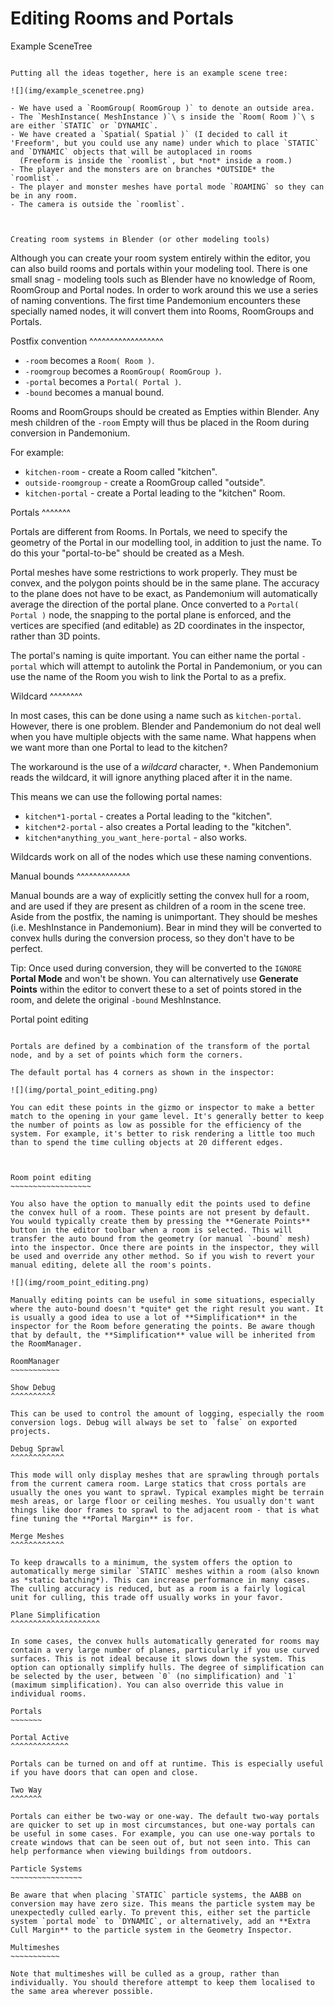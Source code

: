 Editing Rooms and Portals
=========================

Example SceneTree
~~~~~~~~~~~~~~~~~

Putting all the ideas together, here is an example scene tree:

![](img/example_scenetree.png)

- We have used a `RoomGroup( RoomGroup )` to denote an outside area.
- The `MeshInstance( MeshInstance )`\ s inside the `Room( Room )`\ s are either `STATIC` or `DYNAMIC`.
- We have created a `Spatial( Spatial )` (I decided to call it 'Freeform', but you could use any name) under which to place `STATIC` and `DYNAMIC` objects that will be autoplaced in rooms
  (Freeform is inside the `roomlist`, but *not* inside a room.)
- The player and the monsters are on branches *OUTSIDE* the `roomlist`.
- The player and monster meshes have portal mode `ROAMING` so they can be in any room.
- The camera is outside the `roomlist`.



Creating room systems in Blender (or other modeling tools)
~~~~~~~~~~~~~~~~~~~~~~~~~~~~~~~~~~~~~~~~~~~~~~~~~~~~~~~~~~

Although you can create your room system entirely within the editor, you can also build rooms and portals within your modeling tool. There is one small snag - modeling tools such as Blender have no knowledge of Room, RoomGroup and Portal nodes. In order to work around this we use a series of naming conventions. The first time Pandemonium encounters these specially named nodes, it will convert them into Rooms, RoomGroups and Portals.

Postfix convention
^^^^^^^^^^^^^^^^^^

- `-room` becomes a `Room( Room )`.
- `-roomgroup` becomes a `RoomGroup( RoomGroup )`.
- `-portal` becomes a `Portal( Portal )`.
- `-bound` becomes a manual bound.

Rooms and RoomGroups should be created as Empties within Blender. Any mesh children of the `-room` Empty will thus be placed in the Room during conversion in Pandemonium.

For example:

- `kitchen-room` - create a Room called "kitchen".
- `outside-roomgroup` - create a RoomGroup called "outside".
- `kitchen-portal` - create a Portal leading to the "kitchen" Room.

Portals
^^^^^^^

Portals are different from Rooms. In Portals, we need to specify the geometry of the Portal in our modelling tool, in addition to just the name. To do this your "portal-to-be" should be created as a Mesh.

Portal meshes have some restrictions to work properly. They must be convex, and the polygon points should be in the same plane. The accuracy to the plane does not have to be exact, as Pandemonium will automatically average the direction of the portal plane. Once converted to a `Portal( Portal )` node, the snapping to the portal plane is enforced, and the vertices are specified (and editable) as 2D coordinates in the inspector, rather than 3D points.

The portal's naming is quite important. You can either name the portal `-portal` which will attempt to autolink the Portal in Pandemonium, or you can use the name of the Room you wish to link the Portal to as a prefix.

Wildcard
^^^^^^^^

In most cases, this can be done using a name such as `kitchen-portal`. However, there is one problem. Blender and Pandemonium do not deal well when you have multiple objects with the same name. What happens when we want more than one Portal to lead to the kitchen?

The workaround is the use of a *wildcard* character, `*`. When Pandemonium reads the wildcard, it will ignore anything placed after it in the name.

This means we can use the following portal names:

- `kitchen*1-portal` - creates a Portal leading to the "kitchen".
- `kitchen*2-portal` - also creates a Portal leading to the "kitchen".
- `kitchen*anything_you_want_here-portal` - also works.

Wildcards work on all of the nodes which use these naming conventions.

Manual bounds
^^^^^^^^^^^^^

Manual bounds are a way of explicitly setting the convex hull for a room, and are used if they are present as children of a room in the scene tree. Aside from the postfix, the naming is unimportant. They should be meshes (i.e. MeshInstance in Pandemonium). Bear in mind they will be converted to convex hulls during the conversion process, so they don't have to be perfect.

Tip:
 Once used during conversion, they will be converted to the `IGNORE` **Portal Mode** and won't be shown. You can alternatively use **Generate Points** within the editor to convert these to a set of points stored in the room, and delete the original `-bound` MeshInstance.

Portal point editing
~~~~~~~~~~~~~~~~~~~~

Portals are defined by a combination of the transform of the portal node, and by a set of points which form the corners.

The default portal has 4 corners as shown in the inspector:

![](img/portal_point_editing.png)

You can edit these points in the gizmo or inspector to make a better match to the opening in your game level. It's generally better to keep the number of points as low as possible for the efficiency of the system. For example, it's better to risk rendering a little too much than to spend the time culling objects at 20 different edges.



Room point editing
~~~~~~~~~~~~~~~~~~

You also have the option to manually edit the points used to define the convex hull of a room. These points are not present by default. You would typically create them by pressing the **Generate Points** button in the editor toolbar when a room is selected. This will transfer the auto bound from the geometry (or manual `-bound` mesh) into the inspector. Once there are points in the inspector, they will be used and override any other method. So if you wish to revert your manual editing, delete all the room's points.

![](img/room_point_editing.png)

Manually editing points can be useful in some situations, especially where the auto-bound doesn't *quite* get the right result you want. It is usually a good idea to use a lot of **Simplification** in the inspector for the Room before generating the points. Be aware though that by default, the **Simplification** value will be inherited from the RoomManager.

RoomManager
~~~~~~~~~~~

Show Debug
^^^^^^^^^^

This can be used to control the amount of logging, especially the room conversion logs. Debug will always be set to `false` on exported projects.

Debug Sprawl
^^^^^^^^^^^^

This mode will only display meshes that are sprawling through portals from the current camera room. Large statics that cross portals are usually the ones you want to sprawl. Typical examples might be terrain mesh areas, or large floor or ceiling meshes. You usually don't want things like door frames to sprawl to the adjacent room - that is what fine tuning the **Portal Margin** is for.

Merge Meshes
^^^^^^^^^^^^

To keep drawcalls to a minimum, the system offers the option to automatically merge similar `STATIC` meshes within a room (also known as *static batching*). This can increase performance in many cases. The culling accuracy is reduced, but as a room is a fairly logical unit for culling, this trade off usually works in your favor.

Plane Simplification
^^^^^^^^^^^^^^^^^^^^

In some cases, the convex hulls automatically generated for rooms may contain a very large number of planes, particularly if you use curved surfaces. This is not ideal because it slows down the system. This option can optionally simplify hulls. The degree of simplification can be selected by the user, between `0` (no simplification) and `1` (maximum simplification). You can also override this value in individual rooms.

Portals
~~~~~~~

Portal Active
^^^^^^^^^^^^^

Portals can be turned on and off at runtime. This is especially useful if you have doors that can open and close.

Two Way
^^^^^^^

Portals can either be two-way or one-way. The default two-way portals are quicker to set up in most circumstances, but one-way portals can be useful in some cases. For example, you can use one-way portals to create windows that can be seen out of, but not seen into. This can help performance when viewing buildings from outdoors.

Particle Systems
~~~~~~~~~~~~~~~~

Be aware that when placing `STATIC` particle systems, the AABB on conversion may have zero size. This means the particle system may be unexpectedly culled early. To prevent this, either set the particle system `portal mode` to `DYNAMIC`, or alternatively, add an **Extra Cull Margin** to the particle system in the Geometry Inspector.

Multimeshes
~~~~~~~~~~~

Note that multimeshes will be culled as a group, rather than individually. You should therefore attempt to keep them localised to the same area wherever possible.
